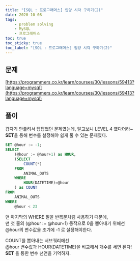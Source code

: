 ```yaml
---
title: "[SQL : 프로그래머스] 입양 시각 구하기(2)"
date: 2020-10-08
tags:
    - problem solving
    - MySQL
    - 프로그래머스
toc: true
toc_sticky: true
toc_label: "[SQL : 프로그래머스] 입양 시각 구하기(2)"
---
```

## 문제
[https://programmers.co.kr/learn/courses/30/lessons/59413?language=mysql](https://programmers.co.kr/learn/courses/30/lessons/59413?language=mysql)
## 풀이
갑자기 안풀려서 답답했던 문제였는데, 알고보니 LEVEL 4 였다더라~  
**SET**을 통해 변수를 설정해야 쉽게 풀 수 있는 문제였다.
```sql
SET @hour := -1;
SELECT
    (@hour := @hour+1) as HOUR,
    (SELECT
        COUNT(*)    
    FROM
        ANIMAL_OUTS
    WHERE
        HOUR(DATETIME)=@hour
    ) as COUNT
FROM
    ANIMAL_OUTS
WHERE
    @hour < 23
```  
  
  
맨 마지막의 WHERE 절을 반복문처럼 사용하기 때문에,  
맨 첫 줄의 (@hour := @hour+1) 동작으로 0을 뽑아내기 위해선  
@hour의 변수값을 초기에 -1 로 설정해야한다.  
  
COUNT를 뽑아내는 서브쿼리에선  
@hour 변수값과 HOUR(DATETIME)을 비교해서 개수를 세면 된다!  
**SET** 을 통한 변수 선언을 기억하자.
